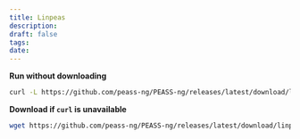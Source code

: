 ```yaml
---
title: Linpeas
description: 
draft: false
tags: 
date:
---
```


**Run without downloading**
```bash
curl -L https://github.com/peass-ng/PEASS-ng/releases/latest/download/linpeas.sh | sh
```

**Download if `curl` is unavailable**
```bash
wget https://github.com/peass-ng/PEASS-ng/releases/latest/download/linpeas.sh
```



